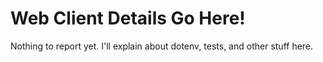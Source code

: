 # Web Client Details Go Here!

Nothing to report yet. I'll explain about dotenv, tests, and other stuff here.
